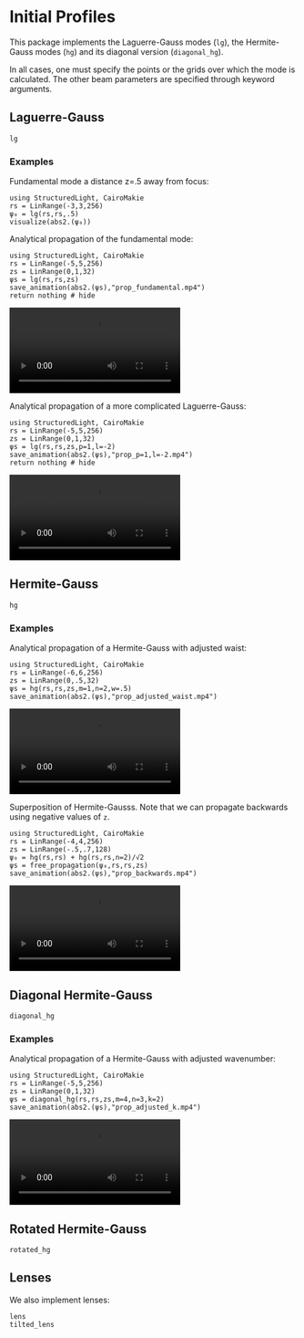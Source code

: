 # Initial Profiles

This package implements the Laguerre-Gauss modes (`lg`), the Hermite-Gauss modes (`hg`) and its diagonal version (`diagonal_hg`).

In all cases, one must specify the points or the grids over which the mode is calculated. The other beam parameters are specified through keyword arguments.

## Laguerre-Gauss

```@docs
lg
```

### Examples

Fundamental mode a distance z=.5 away from focus:
```@example
using StructuredLight, CairoMakie
rs = LinRange(-3,3,256)
ψ₀ = lg(rs,rs,.5)
visualize(abs2.(ψ₀))
```

Analytical propagation of the fundamental mode:
```@example
using StructuredLight, CairoMakie
rs = LinRange(-5,5,256) 
zs = LinRange(0,1,32)
ψs = lg(rs,rs,zs) 
save_animation(abs2.(ψs),"prop_fundamental.mp4")
return nothing # hide
```

![](prop_fundamental.mp4)

Analytical propagation of a more complicated Laguerre-Gauss:
```@example
using StructuredLight, CairoMakie
rs = LinRange(-5,5,256) 
zs = LinRange(0,1,32)
ψs = lg(rs,rs,zs,p=1,l=-2)
save_animation(abs2.(ψs),"prop_p=1,l=-2.mp4")
return nothing # hide
```

![](prop_p=1,l=-2.mp4)

## Hermite-Gauss


```@docs
hg
```

### Examples

Analytical propagation of a Hermite-Gauss with adjusted waist:
```@example
using StructuredLight, CairoMakie
rs = LinRange(-6,6,256) 
zs = LinRange(0,.5,32)
ψs = hg(rs,rs,zs,m=1,n=2,w=.5)
save_animation(abs2.(ψs),"prop_adjusted_waist.mp4")
```

![](prop_adjusted_waist.mp4)

Superposition of Hermite-Gausss. Note that we can propagate backwards using negative values of `z`.
```@example
using StructuredLight, CairoMakie
rs = LinRange(-4,4,256) 
zs = LinRange(-.5,.7,128)
ψ₀ = hg(rs,rs) + hg(rs,rs,n=2)/√2
ψs = free_propagation(ψ₀,rs,rs,zs)
save_animation(abs2.(ψs),"prop_backwards.mp4")
```

![](prop_backwards.mp4)

## Diagonal Hermite-Gauss

```@docs
diagonal_hg
```

### Examples

Analytical propagation of a Hermite-Gauss with adjusted wavenumber:
```@example
using StructuredLight, CairoMakie
rs = LinRange(-5,5,256) 
zs = LinRange(0,1,32)
ψs = diagonal_hg(rs,rs,zs,m=4,n=3,k=2)
save_animation(abs2.(ψs),"prop_adjusted_k.mp4")
```

![](prop_adjusted_k.mp4)

## Rotated Hermite-Gauss

```@docs
rotated_hg
```

## Lenses

We also implement lenses:

```@docs
lens
tilted_lens
```